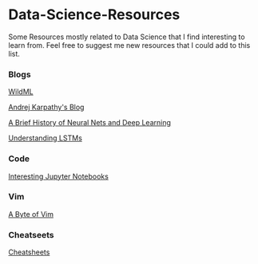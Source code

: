 # Data-Science-Resources

Some Resources mostly related to Data Science that I find interesting to learn from. Feel free to suggest me new resources that I could add to this list.

### Blogs

<a href="http://www.wildml.com">WildML</a>

<a href="https://medium.com/@karpathy">Andrej Karpathy's Blog</a>

<a href="http://www.andreykurenkov.com/writing/ai/a-brief-history-of-neural-nets-and-deep-learning/">A Brief History of Neural Nets and Deep Learning</a>

<a href="http://colah.github.io/posts/2015-08-Understanding-LSTMs/">Understanding LSTMs</a>

### Code

<a href="https://github.com/jupyter/jupyter/wiki/A-gallery-of-interesting-Jupyter-Notebooks#introductory-tutorials">Interesting Jupyter Notebooks</a>

### Vim

<a href="https://vim.swaroopch.com">A Byte of Vim</a>

### Cheatseets
<a href="https://www.analyticsvidhya.com/blog/2017/02/top-28-cheat-sheets-for-machine-learning-data-science-probability-sql-big-data/?utm_content=buffer9e308&utm_medium=social&utm_source=linkedin.com&utm_campaign=buffer">Cheatsheets</a>
